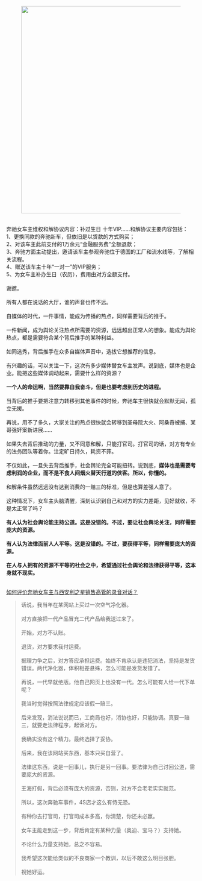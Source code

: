 <p></p><figure data-size="normal"><img src="https://pic1.zhimg.com/v2-fb19e0a1b4482ccf0ccdf93f4640b716_720w.jpg?source=d16d100b" data-caption="" data-size="normal" data-rawwidth="550" data-rawheight="412" class="origin_image zh-lightbox-thumb" width="550" data-original="https://pica.zhimg.com/v2-fb19e0a1b4482ccf0ccdf93f4640b716_720w.jpg?source=d16d100b"></figure><p data-pid="yIzHQDTo"><br>奔驰女车主维权和解协议内容：补过生日 十年VIP……和解协议主要内容包括：<br>1、更换同款的奔驰新车，但依旧是以贷款的方式购买；<br>2、对该车主此前支付的1万余元“金融服务费”全额退款；<br>3、奔驰方面主动提出，邀请该车主参观奔驰位于德国的工厂和流水线等，了解相关流程。<br>4、赠送该车主十年“一对一”的VIP服务；<br>5、为女车主补办生日（农历），费用由对方全额支付。<br><br>谢邀。<br> <br>所有人都在说话的大厅，谁的声音也传不远。<br> <br>自媒体的时代，一件事情，能成为传播的热点，同样需要背后的推手。<br> <br>一件新闻，成为舆论关注热点所需要的资源，远远超出正常人的想象。能成为舆论热点，都是需要符合某个背后推手的某种利益。<br> <br>如同选秀，背后推手在众多自媒体声音中，选拔它想推荐的信息。<br> <br>有兴趣的话，可以关注一下，这次有多少媒体替女车主发声。说到底，媒体也是企业。能把这些媒体调动起来，需要什么样的资源？<br> <br><b>一个人的命运啊，当然要靠自我奋斗，但是也要考虑到历史的进程。</b><br> <br>当背后的推手要把注意力转移到其他事件的时候，奔驰车主很快就会默默无闻，孤立无援。<br> <br>再说，用不了多久，大家关注的热点很快就会转移到圣母院大火、阿桑奇被捕、某哥强奸案新进展……<br> <br>如果失去背后推动的力量，又不同意和解，只能打官司。打官司的话，对方有专业的法务团队等着你。注定旷日持久，耗资不菲。<br> <br>不仅如此，一旦失去背后推手，社会舆论完全可能扭转。说到底，<b>媒体也是需要考虑利润的企业，而不是不食人间烟火替天行道的侠客。所以，你懂的。</b><br> <br>和解条件虽然远远没有达到消费的一赔三的标准，但是也算差强人意了。<br> <br>这种情况下，女车主头脑清醒，深刻认识到自己和对方的实力差距，见好就收，不是太正常了吗？<br> <br><b>有人认为社会舆论能主持公道。这是没错的。不过，要让社会舆论关注，同样需要庞大的资源。<br> <br>有人认为法律面前人人平等。这是没错的。不过，要获得平等，同样需要庞大的资源。<br> <br>在人与人拥有的资源不平等的社会之中，希望通过社会舆论和法律获得平等，这本身就不现实。</b><br><br></p><a href="https://www.zhihu.com/question/320043880/answer/652102205" data-draft-node="block" data-draft-type="link-card" class="internal">如何评价奔驰女车主与西安利之星销售高管的录音对话？</a><blockquote data-pid="DkbSWpgc">话说，我当年在某网站上买过一次空气净化器。<br><br>对方直接把一代产品冒充二代产品给我送过来了。<br><br>开始，对方不认账。<br><br>退货，对方要求我付运费。<br><br>据理力争之后，对方答应承担运费。始终不肯承认是违犯消法，坚持是发货错误。两代净化器，体积相差悬殊，怎么可能是发货发错了。<br><br>再说，一代早就绝版。他自己网页上也没有一代。怎么可能有人给一代下单呢？<br><br>我当时觉得按照法律规定应该假一赔三。<br><br>后来发现，消法说说而已，工商局也好，消协也好，只能协调。真要一赔三，就要走法律程序，起诉对方。<br><br>我确实没有这个精力。最终选择了妥协。<br><br>后来，我在该网站买东西，基本只买自营了。<br><br>法律这东西，说是一回事儿，执行是另一回事。要法律为自己讨回公道，需要庞大的资源。<br><br>王海打假，背后必须有庞大的资源，否则，对方不会老老实实就范。<br><br>所以，这次奔驰车事件，4S店才这么有恃无恐。<br><br>有种你去打官司，打官司成本多高，你清楚，你还未必赢。<br><br>女车主能走到这一步，背后肯定有某种力量（奥迪、宝马？）支持她。<br><br>不论什么力量支持她，总之不容易。<br><br>我希望这次能给类似的不良商家一个教训，以后不敢这么明目张胆。<br><br>祝她好运。</blockquote><p></p>